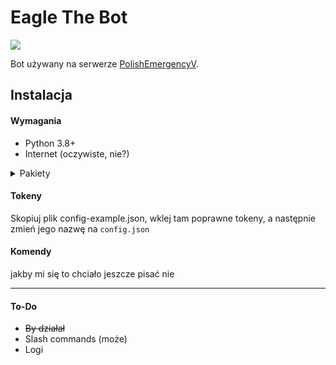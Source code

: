 # Eagle The Bot

<a href="https://discord.gg/kYnKgf4na2">
    <img src="https://img.shields.io/discord/531961175114645534?color=7289DA&label=Discord&logo=discord"/></a>

Bot używany na serwerze [PolishEmergencyV](https://discord.gg/kYnKgf4na2).

## Instalacja
#### **Wymagania**
- Python 3.8+
- Internet (oczywiste, nie?)
<details>
<summary>Pakiety</summary>
<br>aiohttp==3.7.4.post0
<br>async-timeout==3.0.1
<br>attrs==21.4.0
<br>certifi==2022.5.18.1
<br>chardet==4.0.0
<br>charset-normalizer==2.0.12
<br>discord.py @ git+https://github.com/Rapptz/discord.py@348764583d95265f40b8a683e2f8ac73d6c173f5
<br>idna==3.3
<br>multidict==6.0.2
<br>protobuf==3.20.0
<br>psutil==5.9.1
<br>requests==2.27.1
<br>typing_extensions==4.1.1
<br>urllib3==1.26.9
<br>yarl==1.7.2
</details>

#### **Tokeny**
Skopiuj plik config-example.json, wklej tam poprawne tokeny, a następnie zmień jego nazwę na `config.json`

#### **Komendy**
jakby mi się to chciało jeszcze pisać nie


---

#### To-Do
- ~~By działał~~
- Slash commands (może)
- Logi

